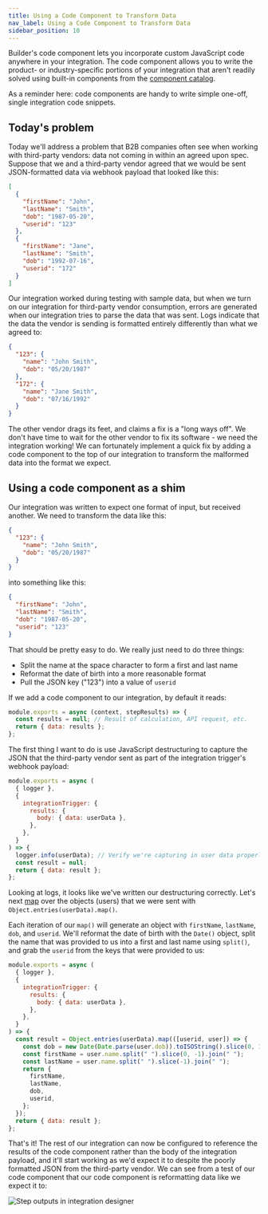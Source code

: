 ```yaml
---
title: Using a Code Component to Transform Data
nav_label: Using a Code Component to Transform Data
sidebar_position: 10
---
```


Builder's code component lets you incorporate custom JavaScript code anywhere in your integration.
The code component allows you to write the product- or industry-specific portions of your integration that aren't readily solved using built-in components from the [component catalog](/composer/builder/builder-components/epcc).

As a reminder here: code components are handy to write simple one-off, single integration code snippets.

## Today's problem

Today we'll address a problem that B2B companies often see when working with third-party vendors: data not coming in within an agreed upon spec.
Suppose that we and a third-party vendor agreed that we would be sent JSON-formatted data via webhook payload that looked like this:

```json
[
  {
    "firstName": "John",
    "lastName": "Smith",
    "dob": "1987-05-20",
    "userid": "123"
  },
  {
    "firstName": "Jane",
    "lastName": "Smith",
    "dob": "1992-07-16",
    "userid": "172"
  }
]
```

Our integration worked during testing with sample data, but when we turn on our integration for third-party vendor consumption, errors are generated when our integration tries to parse the data that was sent.
Logs indicate that the data the vendor is sending is formatted entirely differently than what we agreed to:

```json
{
  "123": {
    "name": "John Smith",
    "dob": "05/20/1987"
  },
  "172": {
    "name": "Jane Smith",
    "dob": "07/16/1992"
  }
}
```

The other vendor drags its feet, and claims a fix is a "long ways off".
We don't have time to wait for the other vendor to fix its software - we need the integration working!
We can fortunately implement a quick fix by adding a code component to the top of our integration to transform the malformed data into the format we expect.

## Using a code component as a shim

Our integration was written to expect one format of input, but received another.
We need to transform the data like this:

```json
{
  "123": {
    "name": "John Smith",
    "dob": "05/20/1987"
  }
}
```

into something like this:

```json
{
  "firstName": "John",
  "lastName": "Smith",
  "dob": "1987-05-20",
  "userid": "123"
}
```

That should be pretty easy to do.
We really just need to do three things:

- Split the name at the space character to form a first and last name
- Reformat the date of birth into a more reasonable format
- Pull the JSON key ("123") into a value of `userid`

If we add a code component to our integration, by default it reads:

```javascript
module.exports = async (context, stepResults) => {
  const results = null; // Result of calculation, API request, etc.
  return { data: results };
};
```

The first thing I want to do is use JavaScript destructuring to capture the JSON that the third-party vendor sent as part of the integration trigger's webhook payload:

```javascript
module.exports = async (
  { logger },
  {
    integrationTrigger: {
      results: {
        body: { data: userData },
      },
    },
  }
) => {
  logger.info(userData); // Verify we're capturing in user data properly
  const result = null;
  return { data: result };
};
```

Looking at logs, it looks like we've written our destructuring correctly.
Let's next [map](https://developer.mozilla.org/en-US/docs/Web/JavaScript/Reference/Global_Objects/Array/map) over the objects (users) that we were sent with `Object.entries(userData).map()`.

Each iteration of our `map()` will generate an object with `firstName`, `lastName`, `dob`, and `userid`.
We'll reformat the date of birth with the `Date()` object, split the name that was provided to us into a first and last name using `split()`, and grab the `userid` from the keys that were provided to us:

```javascript
module.exports = async (
  { logger },
  {
    integrationTrigger: {
      results: {
        body: { data: userData },
      },
    },
  }
) => {
  const result = Object.entries(userData).map(([userid, user]) => {
    const dob = new Date(Date.parse(user.dob)).toISOString().slice(0, 10);
    const firstName = user.name.split(" ").slice(0, -1).join(" ");
    const lastName = user.name.split(" ").slice(-1).join(" ");
    return {
      firstName,
      lastName,
      dob,
      userid,
    };
  });
  return { data: result };
};
```

That's it!
The rest of our integration can now be configured to reference the results of the code component rather than the body of the integration payload, and it'll start working as we'd expect it to despite the poorly formatted JSON from the third-party vendor.
We can see from a test of our code component that our code component is reformatting data like we expect it to:

![Step outputs in integration designer](/assets/results.png)
